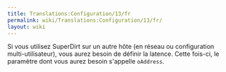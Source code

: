 ```yaml
---
title: Translations:Configuration/13/fr
permalink: wiki/Translations:Configuration/13/fr/
layout: wiki
---
```


Si vous utilisez SuperDirt sur un autre hôte (en réseau ou configuration
multi-utilisateur), vous aurez besoin de définir la latence. Cette
fois-ci, le paramètre dont vous aurez besoin s'appelle `oAddress`.
